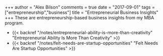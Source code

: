 +++
author = "Alex Bilson"
comments = true
date = "2017-09-01"
tags = ["entrepreneurship","business"]
title = "Entrepreneurial Business Insights"
+++
These are entrepreneurship-based business insights from my MBA program.

- {{< backref "/notes/entrepreneurial-ability-is-more-than-creativity" "Entrepreneurial Ability Is More Than Creativity" >}}
- {{< backref "/notes/felt-needs-are-startup-opportunities" "Felt Needs Are Startup Opportunities" >}}
